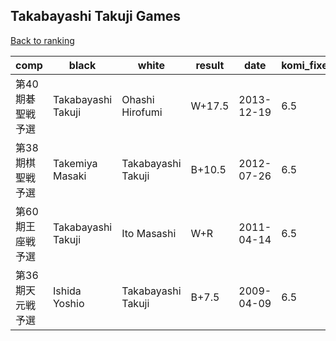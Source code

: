 ## Takabayashi Takuji Games

[Back to ranking](../../index.md)




| **comp** | **black** | **white** | **result** | **date** | **komi_fixed** | **kifu** | 
| --- | --- | --- | --- | --- | --- | --- |
| 第40期碁聖戦予選 | Takabayashi Takuji | Ohashi Hirofumi | W+17.5 | 2013-12-19 | 6.5 | [Kifu](https://kifudepot.net/kifucontents.php?id=hpqLHqYFYu1PrpZMlY54LQ%3D%3D) | 
| 第38期棋聖戦予選 | Takemiya Masaki | Takabayashi Takuji | B+10.5 | 2012-07-26 | 6.5 | [Kifu](https://kifudepot.net/kifucontents.php?id=ztzSgE82kBvZL1hBMcch2w%3D%3D) | 
| 第60期王座戦予選 | Takabayashi Takuji | Ito Masashi | W+R | 2011-04-14 | 6.5 | [Kifu](https://kifudepot.net/kifucontents.php?id=uwJ5nsIcsnJqUVa%2BCmgDJQ%3D%3D) | 
| 第36期天元戦予選 | Ishida Yoshio | Takabayashi Takuji | B+7.5 | 2009-04-09 | 6.5 | [Kifu](https://kifudepot.net/kifucontents.php?id=tS00yaeIJuCHF9Q6QvPzTw%3D%3D) |




